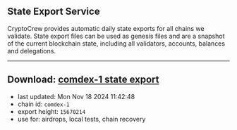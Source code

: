 ## State Export Service
CryptoCrew provides automatic daily state exports for all chains we validate. State export files can be used as genesis files and are a snapshot of the current blockchain state, including all validators, accounts, balances and delegations.

---
**Download: [comdex-1 state export](https://dl-eu2.ccvalidators.com/SERVICE/comdex/comdex-1_export_15670214.json)**
---

- last updated: Mon Nov 18 2024 11:42:48
- chain id: `comdex-1`
- export height: `15670214`
- use for: airdrops, local tests, chain recovery
